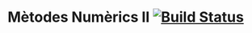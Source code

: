 # Mètodes Numèrics II [![Build Status](https://travis-ci.com/3nr1c/mn2.svg?branch=master)](https://travis-ci.com/3nr1c/mn2)
